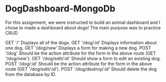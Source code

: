 # DogDashboard-MongoDb

For this assignment, we were instructed to build an animal dashboard and I chose to made a dashboard about dogs! The main purpose was to practice CRUD

GET '/' Displays all of the dogs.
GET '/dog/:id' Displays information about one dog.
GET '/dog/new' Displays a form for making a new dog.
POST '/dog' Should be the action attribute for the form in the above route (GET '/dog/new').
GET '/dog/edit/:id' Should show a form to edit an existing dog.
POST '/dog/:id' Should be the action attribute for the form in the above route (GET '/dog/edit/:id').
POST '/dog/destroy/:id' Should delete the dog from the database by ID.
